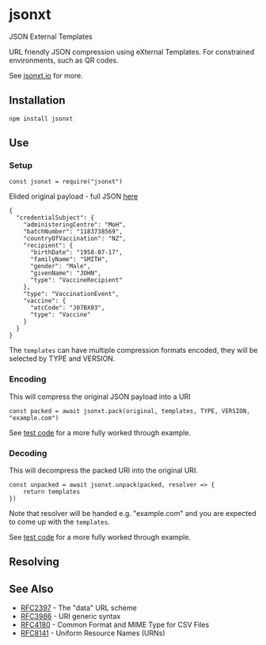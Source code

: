 # jsonxt
JSON External Templates

URL friendly JSON compression using eXternal Templates.
For constrained environments, such as QR codes.

See [jsonxt.io](https://jsonxt.io) for more.

## Installation

    npm install jsonxt

## Use

### Setup

    const jsonxt = require("jsonxt")

Elided original payload - full JSON [here](https://github.com/Consensas/jsonxt/blob/main/test/data/w3vc-1-1.json)

    {
      "credentialSubject": {
        "administeringCentre": "MoH", 
        "batchNumber": "1183738569", 
        "countryOfVaccination": "NZ", 
        "recipient": {
          "birthDate": "1958-07-17", 
          "familyName": "SMITH", 
          "gender": "Male", 
          "givenName": "JOHN", 
          "type": "VaccineRecipient"
        }, 
        "type": "VaccinationEvent", 
        "vaccine": {
          "atcCode": "J07BX03", 
          "type": "Vaccine"
        }
      }
    }

The `templates` can have multiple compression formats encoded,
they will be selected by TYPE and VERSION.

### Encoding

This will compress the original JSON payload into a URI

    const packed = await jsonxt.pack(original, templates, TYPE, VERSION, "example.com")

See [test code](https://github.com/Consensas/jsonxt/blob/main/test/pack.js) for a more
fully worked through example.

### Decoding

This will decompress the packed URI into the original URI.

    const unpacked = await jsonxt.unpack(packed, resolver => {
        return templates
    })

Note that resolver will be handed e.g. "example.com" and you are expected 
to come up with the `templates`.

See [test code](https://github.com/Consensas/jsonxt/blob/main/test/unpack.js) for a more
fully worked through example.

## Resolving

## See Also

* [RFC2397](https://tools.ietf.org/html/rfc2397) - The "data" URL scheme
* [RFC3986](https://tools.ietf.org/html/rfc3986) - URI generic syntax
* [RFC4180](https://tools.ietf.org/html/rfc4180) - Common Format and MIME Type for CSV Files
* [RFC8141](https://tools.ietf.org/html/rfc8141) - Uniform Resource Names (URNs)
